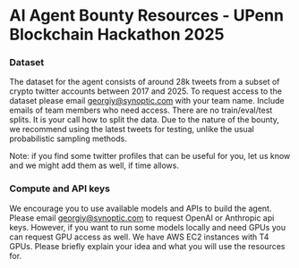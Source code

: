 # AI Agent Bounty Resources - UPenn Blockchain Hackathon 2025

### Dataset
The dataset for the agent consists of around 28k tweets from a subset of crypto twitter accounts between 2017 and 2025. 
To request access to the dataset please email georgiy@synoptic.com with your team name. Include emails of team members who need access. 
There are no train/eval/test splits. It is your call how to split the data. Due to the nature of the bounty, we recommend using the latest tweets for testing, unlike the usual probabilistic sampling methods.

Note: if you find some twitter profiles that can be useful for you, let us know and we might add them as well, if time allows.

### Compute and API keys
We encourage you to use available models and APIs to build the agent. Please email georgiy@synoptic.com to request OpenAI or Anthropic api keys. 
However, if you want to run some models locally and need GPUs you can request GPU access as well. We have AWS EC2 instances with T4 GPUs. Please briefly explain your idea and what you will use the resources for. 
